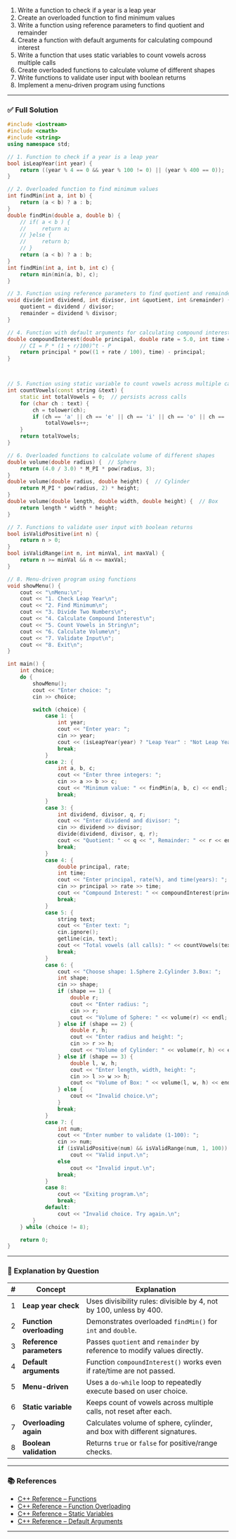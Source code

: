 1. Write a function to check if a year is a leap year
2. Create an overloaded function to find minimum values
3. Write a function using reference parameters to find quotient and remainder
4. Create a function with default arguments for calculating compound interest 
5. Write a function that uses static variables to count vowels across multiple calls 
6. Create overloaded functions to calculate volume of different shapes 
7. Write functions to validate user input with boolean returns
8. Implement a menu-driven program using functions 
---

### ✅ **Full Solution**

```cpp
#include <iostream>
#include <cmath>
#include <string>
using namespace std;

// 1. Function to check if a year is a leap year
bool isLeapYear(int year) {
    return ((year % 4 == 0 && year % 100 != 0) || (year % 400 == 0));
}

// 2. Overloaded function to find minimum values
int findMin(int a, int b) {
    return (a < b) ? a : b;
}
double findMin(double a, double b) {
    // if( a < b ) {
    //     return a;
    // }else {
    //     return b; 
    // }
    return (a < b) ? a : b;
}
int findMin(int a, int b, int c) {
    return min(min(a, b), c);
}

// 3. Function using reference parameters to find quotient and remainder
void divide(int dividend, int divisor, int &quotient, int &remainder) {
    quotient = dividend / divisor;
    remainder = dividend % divisor;
}

// 4. Function with default arguments for calculating compound interest
double compoundInterest(double principal, double rate = 5.0, int time = 2) {
    // CI = P * (1 + r/100)^t - P
    return principal * pow((1 + rate / 100), time) - principal;
}



// 5. Function using static variable to count vowels across multiple calls
int countVowels(const string &text) {
    static int totalVowels = 0;  // persists across calls
    for (char ch : text) {
        ch = tolower(ch);
        if (ch == 'a' || ch == 'e' || ch == 'i' || ch == 'o' || ch == 'u')
            totalVowels++;
    }
    return totalVowels;
}

// 6. Overloaded functions to calculate volume of different shapes
double volume(double radius) {  // Sphere
    return (4.0 / 3.0) * M_PI * pow(radius, 3);
}
double volume(double radius, double height) {  // Cylinder
    return M_PI * pow(radius, 2) * height;
}
double volume(double length, double width, double height) {  // Box
    return length * width * height;
}

// 7. Functions to validate user input with boolean returns
bool isValidPositive(int n) {
    return n > 0;
}
bool isValidRange(int n, int minVal, int maxVal) {
    return n >= minVal && n <= maxVal;
}

// 8. Menu-driven program using functions
void showMenu() {
    cout << "\nMenu:\n";
    cout << "1. Check Leap Year\n";
    cout << "2. Find Minimum\n";
    cout << "3. Divide Two Numbers\n";
    cout << "4. Calculate Compound Interest\n";
    cout << "5. Count Vowels in String\n";
    cout << "6. Calculate Volume\n";
    cout << "7. Validate Input\n";
    cout << "8. Exit\n";
}

int main() {
    int choice;
    do {
        showMenu();
        cout << "Enter choice: ";
        cin >> choice;

        switch (choice) {
            case 1: {
                int year;
                cout << "Enter year: ";
                cin >> year;
                cout << (isLeapYear(year) ? "Leap Year" : "Not Leap Year") << endl;
                break;
            }
            case 2: {
                int a, b, c;
                cout << "Enter three integers: ";
                cin >> a >> b >> c;
                cout << "Minimum value: " << findMin(a, b, c) << endl;
                break;
            }
            case 3: {
                int dividend, divisor, q, r;
                cout << "Enter dividend and divisor: ";
                cin >> dividend >> divisor;
                divide(dividend, divisor, q, r);
                cout << "Quotient: " << q << ", Remainder: " << r << endl;
                break;
            }
            case 4: {
                double principal, rate;
                int time;
                cout << "Enter principal, rate(%), and time(years): ";
                cin >> principal >> rate >> time;
                cout << "Compound Interest: " << compoundInterest(principal, rate, time) << endl;
                break;
            }
            case 5: {
                string text;
                cout << "Enter text: ";
                cin.ignore();
                getline(cin, text);
                cout << "Total vowels (all calls): " << countVowels(text) << endl;
                break;
            }
            case 6: {
                cout << "Choose shape: 1.Sphere 2.Cylinder 3.Box: ";
                int shape;
                cin >> shape;
                if (shape == 1) {
                    double r;
                    cout << "Enter radius: ";
                    cin >> r;
                    cout << "Volume of Sphere: " << volume(r) << endl;
                } else if (shape == 2) {
                    double r, h;
                    cout << "Enter radius and height: ";
                    cin >> r >> h;
                    cout << "Volume of Cylinder: " << volume(r, h) << endl;
                } else if (shape == 3) {
                    double l, w, h;
                    cout << "Enter length, width, height: ";
                    cin >> l >> w >> h;
                    cout << "Volume of Box: " << volume(l, w, h) << endl;
                } else {
                    cout << "Invalid choice.\n";
                }
                break;
            }
            case 7: {
                int num;
                cout << "Enter number to validate (1-100): ";
                cin >> num;
                if (isValidPositive(num) && isValidRange(num, 1, 100))
                    cout << "Valid input.\n";
                else
                    cout << "Invalid input.\n";
                break;
            }
            case 8:
                cout << "Exiting program.\n";
                break;
            default:
                cout << "Invalid choice. Try again.\n";
        }
    } while (choice != 8);

    return 0;
}
```

---

### 🧩 **Explanation by Question**

| # | Concept                  | Explanation                                                               |
| - | ------------------------ | ------------------------------------------------------------------------- |
| 1 | **Leap year check**      | Uses divisibility rules: divisible by 4, not by 100, unless by 400.       |
| 2 | **Function overloading** | Demonstrates overloaded `findMin()` for `int` and `double`.               |
| 3 | **Reference parameters** | Passes `quotient` and `remainder` by reference to modify values directly. |
| 4 | **Default arguments**    | Function `compoundInterest()` works even if rate/time are not passed.     |
| 5 | **Menu-driven**          | Uses a `do-while` loop to repeatedly execute based on user choice.        |
| 6 | **Static variable**      | Keeps count of vowels across multiple calls, not reset after each.        |
| 7 | **Overloading again**    | Calculates volume of sphere, cylinder, and box with different signatures. |
| 8 | **Boolean validation**   | Returns `true` or `false` for positive/range checks.                      |

---

### 📚 References

* [C++ Reference – Functions](https://en.cppreference.com/w/cpp/language/functions)
* [C++ Reference – Function Overloading](https://en.cppreference.com/w/cpp/language/overload_resolution)
* [C++ Reference – Static Variables](https://en.cppreference.com/w/cpp/language/storage_duration#Static_local_variables)
* [C++ Reference – Default Arguments](https://en.cppreference.com/w/cpp/language/default_arguments)

---
